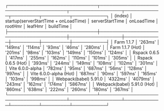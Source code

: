 ┌─────────────────────────────┬───────────────────────────────────────┬─────────────────┬────────────┬─────────┬─────────┬───────────┐
│ (index)                     │ startup(serverStartTime + onLoadTime) │ serverStartTime │ onLoadTime │ rootHmr │ leafHmr │ buildTime │
├─────────────────────────────┼───────────────────────────────────────┼─────────────────┼────────────┼─────────┼─────────┼───────────┤
│ Farm 1.1.7                  │ '263ms'                               │ '149ms'         │ '114ms'    │ '93ms'  │ '46ms'  │ '280ms'   │
│ Farm 1.1.7 (Hot)            │ '201ms'                               │ '98ms'          │ '103ms'    │ '149ms' │ '150ms' │ '124ms'   │
│ Rspack 0.6.5                │ '417ms'                               │ '255ms'         │ '162ms'    │ '110ms' │ '101ms' │ '305ms'   │
│ Rspack 0.6.5 (Hot)          │ '393ms'                               │ '244ms'         │ '149ms'    │ '108ms' │ '102ms' │ '301ms'   │
│ Vite 6.0.0-alpha            │ '782ms'                               │ '95ms'          │ '687ms'    │ '56ms'  │ '128ms' │ '997ms'   │
│ Vite 6.0.0-alpha (Hot)      │ '687ms'                               │ '90ms'          │ '597ms'    │ '165ms' │ '103ms' │ '998ms'   │
│ Webpack(babel) 5.91.0       │ '4322ms'                              │ '4079ms'        │ '243ms'    │ '162ms' │ '174ms' │ '5867ms'  │
│ Webpack(babel) 5.91.0 (Hot) │ '860ms'                               │ '638ms'         │ '222ms'    │ '260ms' │ '180ms' │ '367ms'   │
└─────────────────────────────┴───────────────────────────────────────┴─────────────────┴────────────┴─────────┴─────────┴───────────┘

